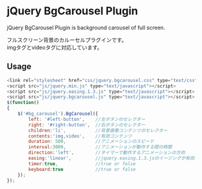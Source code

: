 # jQuery BgCarousel Plugin

jQuery BgCarousel Plugin is background carousel of full screen.  

フルスクリーン背景のカルーセルプラグインです。  
imgタグとvideoタグに対応しています。
   

## Usage
```Javascript
<link rel="stylesheet" href="css/jquery.bgcarousel.css" type="text/css">
<script src="js/jquery.min.js" type="text/javascript"></script>
<script src="js/jquery.easing.1.3.js" type="text/javascript"></script>
<script src="js/jquery.bgcarousel.js" type="text/javascript"></script>
$(function()
{
    $('#bg_carousel').BgCarousel({
        left: '#left-button',    //左ボタンのセレクター
        right: '#right-button',  //右ボタンのセレクター
        children:'li',           //背景画像コンテンツのセレクター
        contents:'img,video',    //有効コンテンツ
        duration: 500,           //アニメーションのスピード
        interval:3000,           //アニメーションが動作する間の時間	
        direction:'left',        //タイマーで動作するアニメーションの方向
        easing:'linear',         //jquery.easing.1.3.jsのイージングが有効
        timer:true,              //true or false
        keyboard:true            //true or false
    });
});
```

